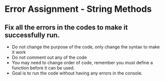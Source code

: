 # Error Assignment - String Methods

## Fix all the errors in the codes to make it successfully run. 
* Do not change the purpose of the code, only change the syntax to make it work
* Do not comment out any of the code
* You may need to change order of code, remember you must define a function before it can be used. 
* Goal is to run the code without having any errors in the console. 